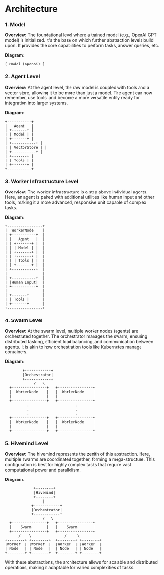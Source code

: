 # Architecture 

### 1. Model

**Overview:**
The foundational level where a trained model (e.g., OpenAI GPT model) is initialized. It's the base on which further abstraction levels build upon. It provides the core capabilities to perform tasks, answer queries, etc.

**Diagram:**
```
[ Model (openai) ]
```

### 2. Agent Level

**Overview:**
At the agent level, the raw model is coupled with tools and a vector store, allowing it to be more than just a model. The agent can now remember, use tools, and become a more versatile entity ready for integration into larger systems.

**Diagram:**
```
+-----------+
|   Agent   |
| +-------+ |
| | Model | |
| +-------+ |
| +-----------+ |
| | VectorStore | |
| +-----------+ |
| +-------+ |
| | Tools | |
| +-------+ |
+-----------+
```

### 3. Worker Infrastructure Level

**Overview:**
The worker infrastructure is a step above individual agents. Here, an agent is paired with additional utilities like human input and other tools, making it a more advanced, responsive unit capable of complex tasks.

**Diagram:**
```
+----------------+
|  WorkerNode    |
| +-----------+  |
| |   Agent   |  |
| | +-------+ |  |
| | | Model | |  |
| | +-------+ |  |
| | +-------+ |  |
| | | Tools | |  |
| | +-------+ |  |
| +-----------+  |
|                |
| +-----------+  |
| |Human Input|  |
| +-----------+  |
|                |
| +-------+      |
| | Tools |      |
| +-------+      |
+----------------+
```

### 4. Swarm Level

**Overview:**
At the swarm level, multiple worker nodes (agents) are orchestrated together. The orchestrator manages the swarm, ensuring distributed tasking, efficient load balancing, and communication between agents. It is akin to how orchestration tools like Kubernetes manage containers.

**Diagram:**
```
        +------------+
        |Orchestrator|
        +------------+
             /   \
  +----------------+   +----------------+
  |  WorkerNode    |   |  WorkerNode    |
  |                |   |                |
  +----------------+   +----------------+
          .                     .
          .                     .
          .                     .
  +----------------+   +----------------+
  |  WorkerNode    |   |  WorkerNode    |
  |                |   |                |
  +----------------+   +----------------+
```

### 5. Hivemind Level

**Overview:**
The hivemind represents the zenith of this abstraction. Here, multiple swarms are coordinated together, forming a mega-structure. This configuration is best for highly complex tasks that require vast computational power and parallelism.

**Diagram:**
```
             +--------+
             |Hivemind|
             +--------+
                 |
            +------------+
            |Orchestrator|
            +------------+
                 /   \
  +----------------+   +----------------+
  |    Swarm       |   |    Swarm       |
  +----------------+   +----------------+
      /    \               /     \
+--------+ +--------+  +--------+ +--------+
|Worker  | |Worker  |  |Worker  | |Worker  |
| Node   | | Node   |  | Node   | | Node   |
+--------+ +--------+  +--------+ +--------+
```

With these abstractions, the architecture allows for scalable and distributed operations, making it adaptable for varied complexities of tasks.